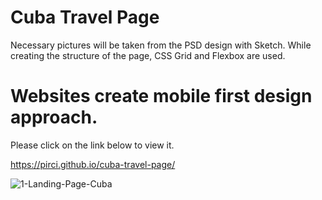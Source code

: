 # Cuba Travel Page

Necessary pictures will be taken from the PSD design with Sketch.
While creating the structure of the page, CSS Grid and Flexbox are used.

# Websites create mobile first design approach.

Please click on the link below to view it.

https://pirci.github.io/cuba-travel-page/




![1-Landing-Page-Cuba](https://user-images.githubusercontent.com/43238947/111435420-10b5d080-8701-11eb-96f7-3ef57ae23239.jpg)
